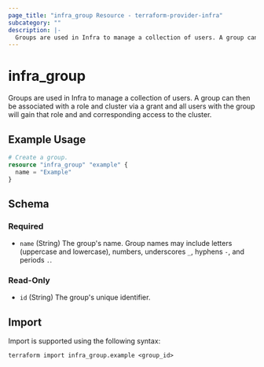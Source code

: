 ```yaml
---
page_title: "infra_group Resource - terraform-provider-infra"
subcategory: ""
description: |-
  Groups are used in Infra to manage a collection of users. A group can then be associated with a role and cluster via a grant and all users with the group will gain that role and and corresponding access to the cluster.
---
```


# infra_group

Groups are used in Infra to manage a collection of users. A group can then be associated with a role and cluster via a grant and all users with the group will gain that role and and corresponding access to the cluster.

## Example Usage

```terraform
# Create a group.
resource "infra_group" "example" {
  name = "Example"
}
```

<!-- schema generated by tfplugindocs -->
## Schema

### Required

- `name` (String) The group's name. Group names may include letters (uppercase and lowercase), numbers, underscores `_`, hyphens `-`, and periods `.`.

### Read-Only

- `id` (String) The group's unique identifier.

## Import

Import is supported using the following syntax:

```shell
terraform import infra_group.example <group_id>
```
